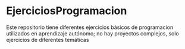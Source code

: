 # EjerciciosProgramacion
Este repositorio tiene diferentes ejercicios básicos de programacion utilizados en aprendizaje autónomo; no hay proyectos complejos, solo ejercicios de diferentes temáticas
